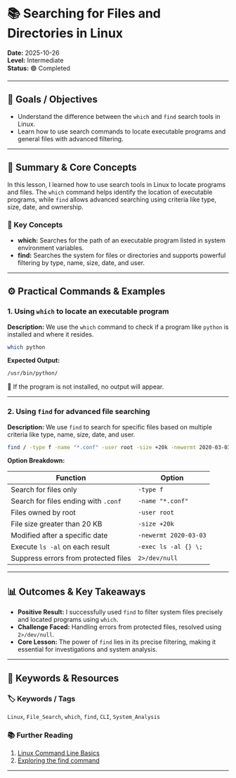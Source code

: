 # 📚 Searching for Files and Directories in Linux

**Date:** 2025-10-26  
**Level:** Intermediate  
**Status:** 🟢 Completed

---

## 🎯 Goals / Objectives

* Understand the difference between the `which` and `find` search tools in Linux.  
* Learn how to use search commands to locate executable programs and general files with advanced filtering.

---

## 📝 Summary & Core Concepts

In this lesson, I learned how to use search tools in Linux to locate programs and files. The `which` command helps identify the location of executable programs, while `find` allows advanced searching using criteria like type, size, date, and ownership.

### 📑 Key Concepts
* **which:** Searches for the path of an executable program listed in system environment variables.  
* **find:** Searches the system for files or directories and supports powerful filtering by type, name, size, date, and user.

---

## ⚙️ Practical Commands & Examples

### 1. Using `which` to locate an executable program

**Description:** We use the `which` command to check if a program like `python` is installed and where it resides.

```bash
which python
```

**Expected Output:**
```bash
/usr/bin/python/
```

💢 If the program is not installed, no output will appear.

---

### 2. Using `find` for advanced file searching

**Description:** We use `find` to search for specific files based on multiple criteria like type, name, size, date, and user.

```bash
find / -type f -name "*.conf" -user root -size +20k -newermt 2020-03-03 -exec ls -al {} \; 2>/dev/null
```

**Option Breakdown:**

| Function                                 | Option               |
| ---------------------------------------- | -------------------- |
| Search for files only                    | `-type f`            |
| Search for files ending with `.conf`     | `-name "*.conf"`     |
| Files owned by root                      | `-user root`         |
| File size greater than 20 KB             | `-size +20k`         |
| Modified after a specific date           | `-newermt 2020-03-03`|
| Execute `ls -al` on each result          | `-exec ls -al {} \;` |
| Suppress errors from protected files     | `2>/dev/null`        |

---

## 📊 Outcomes & Key Takeaways

* **Positive Result:** I successfully used `find` to filter system files precisely and located programs using `which`.  
* **Challenge Faced:** Handling errors from protected files, resolved using `2>/dev/null`.  
* **Core Lesson:** The power of `find` lies in its precise filtering, making it essential for investigations and system analysis.

---

## 🔗 Keywords & Resources

### 🏷️ Keywords / Tags  
`Linux`, `File_Search`, `which`, `find`, `CLI`, `System_Analysis`

### 📚 Further Reading  
1. [Linux Command Line Basics](https://linuxcommand.org/)  
2. [Exploring the find command](https://www.gnu.org/software/findutils/manual/html_node/find.html)

---
